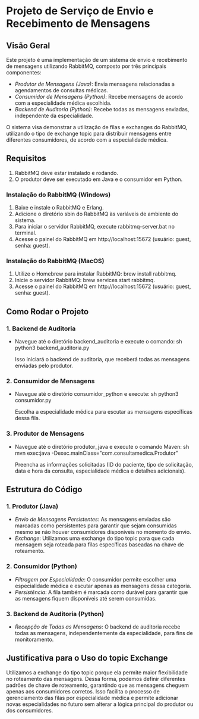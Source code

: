 # Projeto de Serviço de Envio e Recebimento de Mensagens

## Visão Geral
Este projeto é uma implementação de um sistema de envio e recebimento de mensagens utilizando RabbitMQ, composto por três principais componentes:
- *Produtor de Mensagens (Java)*: Envia mensagens relacionadas a agendamentos de consultas médicas.
- *Consumidor de Mensagens (Python)*: Recebe mensagens de acordo com a especialidade médica escolhida.
- *Backend de Auditoria (Python)*: Recebe todas as mensagens enviadas, independente da especialidade.

O sistema visa demonstrar a utilização de filas e exchanges do RabbitMQ, utilizando o tipo de exchange topic para distribuir mensagens entre diferentes consumidores, de acordo com a especialidade médica.

## Requisitos
1. RabbitMQ deve estar instalado e rodando.
2. O produtor deve ser executado em Java e o consumidor em Python.

### Instalação do RabbitMQ (Windows)
1. Baixe e instale o RabbitMQ e Erlang.
2. Adicione o diretório sbin do RabbitMQ às variáveis de ambiente do sistema.
3. Para iniciar o servidor RabbitMQ, execute rabbitmq-server.bat no terminal.
4. Acesse o painel do RabbitMQ em http://localhost:15672 (usuário: guest, senha: guest).

### Instalação do RabbitMQ (MacOS)
1. Utilize o Homebrew para instalar RabbitMQ: brew install rabbitmq.
2. Inicie o servidor RabbitMQ: brew services start rabbitmq.
3. Acesse o painel do RabbitMQ em http://localhost:15672 (usuário: guest, senha: guest).

## Como Rodar o Projeto
### 1. Backend de Auditoria
- Navegue até o diretório backend_auditoria e execute o comando:
  sh
  python3 backend_auditoria.py
  
  Isso iniciará o backend de auditoria, que receberá todas as mensagens enviadas pelo produtor.

### 2. Consumidor de Mensagens
- Navegue até o diretório consumidor_python e execute:
  sh
  python3 consumidor.py
  
  Escolha a especialidade médica para escutar as mensagens específicas dessa fila.

### 3. Produtor de Mensagens
- Navegue até o diretório produtor_java e execute o comando Maven:
  sh
  mvn exec:java -Dexec.mainClass="com.consultamedica.Produtor"
  
  Preencha as informações solicitadas (ID do paciente, tipo de solicitação, data e hora da consulta, especialidade médica e detalhes adicionais).

## Estrutura do Código
### 1. Produtor (Java)
- *Envio de Mensagens Persistentes*: As mensagens enviadas são marcadas como persistentes para garantir que sejam consumidas mesmo se não houver consumidores disponíveis no momento do envio.
- *Exchange*: Utilizamos uma exchange do tipo topic para que cada mensagem seja roteada para filas específicas baseadas na chave de roteamento.

### 2. Consumidor (Python)
- *Filtragem por Especialidade*: O consumidor permite escolher uma especialidade médica e escutar apenas as mensagens dessa categoria.
- *Persistência*: A fila também é marcada como durável para garantir que as mensagens fiquem disponíveis até serem consumidas.

### 3. Backend de Auditoria (Python)
- *Recepção de Todas as Mensagens*: O backend de auditoria recebe todas as mensagens, independentemente da especialidade, para fins de monitoramento.

## Justificativa para o Uso do topic Exchange
Utilizamos a exchange do tipo topic porque ela permite maior flexibilidade no roteamento das mensagens. Dessa forma, podemos definir diferentes padrões de chave de roteamento, garantindo que as mensagens cheguem apenas aos consumidores corretos. Isso facilita o processo de gerenciamento das filas por especialidade médica e permite adicionar novas especialidades no futuro sem alterar a lógica principal do produtor ou dos consumidores.
